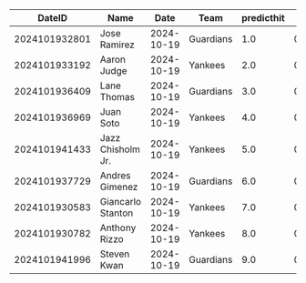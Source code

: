 DateID         |  Name               |  Date        |  Team       |  predicthit  |  predicthitproba     |  hitbool  |  Last7DaysAVG  |  Last15DaysAVG  |  Last30DaysAVG
---------------|---------------------|--------------|-------------|--------------|----------------------|-----------|----------------|-----------------|---------------
2024101932801  |  Jose Ramirez       |  2024-10-19  |  Guardians  |  1.0         |  0.6026932045945844  |  False    |  0.5           |  0.381          |  0.306
2024101933192  |  Aaron Judge        |  2024-10-19  |  Yankees    |  2.0         |  0.6025383461563079  |  False    |  0.286         |  0.333          |  0.277
2024101936409  |  Lane Thomas        |  2024-10-19  |  Guardians  |  3.0         |  0.6001748744594436  |  False    |  0.133         |  0.158          |  0.264
2024101936969  |  Juan Soto          |  2024-10-19  |  Yankees    |  4.0         |  0.5978999209238328  |  False    |  0.333         |  0.343          |  0.267
2024101941433  |  Jazz Chisholm Jr.  |  2024-10-19  |  Yankees    |  5.0         |  0.5966589809614002  |  False    |  0.25          |  0.179          |  0.233
2024101937729  |  Andres Gimenez     |  2024-10-19  |  Guardians  |  6.0         |  0.5953150911463948  |  False    |  0.071         |  0.263          |  0.255
2024101930583  |  Giancarlo Stanton  |  2024-10-19  |  Yankees    |  7.0         |  0.594970441947846   |  False    |  0.176         |  0.226          |  0.194
2024101930782  |  Anthony Rizzo      |  2024-10-19  |  Yankees    |  8.0         |  0.5940805700818554  |  False    |  0.545         |  0.323          |  0.247
2024101941996  |  Steven Kwan        |  2024-10-19  |  Guardians  |  9.0         |  0.586219043823126   |  False    |  0.4           |  0.4            |  0.195
